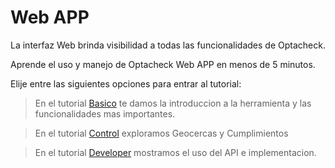 
# Web APP

La interfaz Web brinda visibilidad a todas las funcionalidades de Optacheck. 

Aprende el uso y manejo de Optacheck Web APP en menos de 5 minutos. 

Elije entre las siguientes opciones para entrar al tutorial:
> En el tutorial [Basico](https://stackedit.io/) te damos la introduccion a la herramienta y las funcionalidades mas importantes. 

> En el tutorial [Control](https://stackedit.io/) exploramos Geocercas y Cumplimientos 

>En el tutorial [Developer](https://stackedit.io/) mostramos el uso del API e implementacion. 

<!--stackedit_data:
eyJoaXN0b3J5IjpbLTg0NDM5OTY3OSw3MzA5OTgxMTZdfQ==
-->